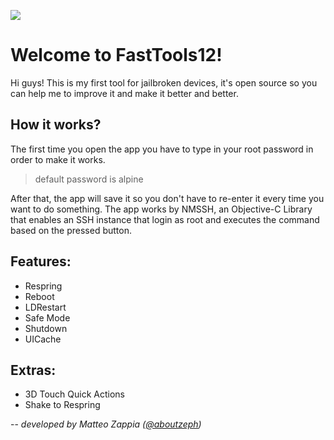 ![](https://github.com/matteozappia/FastTools12/blob/master/FT12rnd.png)

# Welcome to FastTools12!

Hi guys!
This is my first tool for jailbroken devices,
it's open source so you can help me to improve it and make it better and better.

## How it works?
The first time you open the app you have to type in your root password in order to make it works.  
> default password is alpine

After that, the app will save it so you don't have to re-enter it every time you want to do something.
The app works by NMSSH, an Objective-C Library that enables an SSH instance that login as root and executes the command based on the pressed button.

## Features:

 - Respring
 - Reboot
 - LDRestart
 - Safe Mode
 - Shutdown
 - UICache

## Extras:

 - 3D Touch Quick Actions
 - Shake to Respring


-- *developed by Matteo Zappia ([@aboutzeph](https://twitter.com/aboutzeph))*
